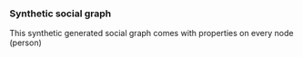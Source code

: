 ### Synthetic social graph
This synthetic generated social graph comes with properties on every node (person) 
